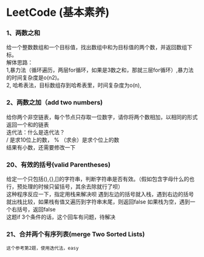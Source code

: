 # LeetCode (基本素养)
### 1、两数之和
   给一个整数数组和一个目标值，找出数组中和为目标值的两个数，并返回数组下标。
   <br>解体思路：<br>1,暴力法（循环遍历，两层for循环，如果是3数之和，那就三层for循环）,暴力法的时间复杂度是o(n2)。<br>
             2, 哈希表法，目标数组存到哈希表里，时间复杂度为o(n), 

### 2、两数之加（add two numbers)
   给你两个非空链表，每个节点只存取一位数字，请你将两个数相加，以相同的形式返回一个和的链表
<br> 迭代法：什么是迭代法？
<br>	   / 是求10位上的数， % （求余）是求个位上的数
<br> 结果有小数，还需要修改一下


### 20、有效的括号(valid Parentheses)
给定一个只包括(),{},[]的字符串，判断字符串是否有效。（假如包含字母什么的也行，预处理的时候只留括号，其余去除就行了呗）
<br>
这种程序反应一下，指定用栈来解决呗
遇到左边的括号就入栈，遇到右边的括号就出栈比较，如果栈有值又遍历到字符串末尾，则返回false
如果栈为空，遇到一个右括号，返回false
<br>这题if 3个条件的话，这个回车有问题，待解决


### 21、合并两个有序列表(merge Two Sorted Lists)
    这个参考第2题，使用迭代法，easy













